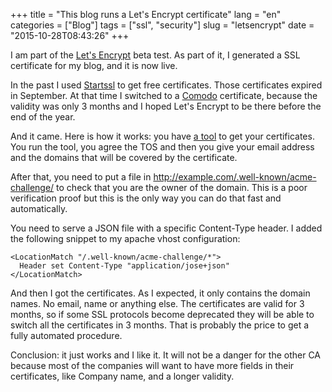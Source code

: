 +++
title = "This blog runs a Let's Encrypt certificate"
lang = "en"
categories = ["Blog"]
tags = ["ssl", "security"]
slug = "letsencrypt"
date = "2015-10-28T08:43:26"
+++

I am part of the [Let's Encrypt](https://letsencrypt.org) beta test. As part of it,
I generated a SSL certificate for my blog, and it is now live.

In the past I used [Startssl](https://cert.startcom.org/) to get free certificates.
Those certificates expired in September. At that time I switched to a [Comodo](https://comodo.com)
certificate, because the validity was only 3 months and I hoped Let's Encrypt to
be there before the end of the year.

And it came. Here is how it works: you have [a tool](https://github.com/letsencrypt/letsencrypt)
to get your certificates. You run the tool, you agree the TOS and then you give
your email address and the domains that will be covered by the certificate.

After that, you need to put a file in http://example.com/.well-known/acme-challenge/
to check that you are the owner of the domain. This is a poor verification proof
but this is the only way you can do that fast and automatically.

You need to serve a JSON file with a specific Content-Type header. I added the following
snippet to my apache vhost configuration:

```
<LocationMatch "/.well-known/acme-challenge/*">
  Header set Content-Type "application/jose+json"
</LocationMatch>
```

And then I got the certificates. As I expected, it only contains the domain names.
No email, name or anything else. The certificates are valid for 3 months, so if
some SSL protocols become deprecated they will be able to switch all the certificates
in 3 months. That is probably the price to get a fully automated procedure.

Conclusion: it just works and I like it. It will not be a danger for the other CA
because most of the companies will want to have more fields in their certificates,
like Company name, and a longer validity.

